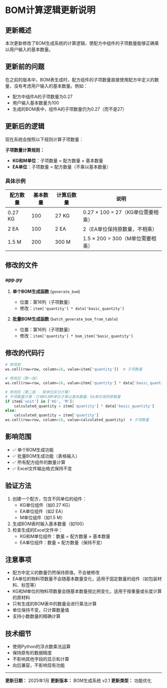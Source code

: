 # BOM计算逻辑更新说明

## 更新概述

本次更新修改了BOM生成系统的计算逻辑，使配方中组件的子项数量能够正确乘以用户输入的基本数量。

## 更新前的问题

在之前的版本中，BOM表生成时，配方组件的子项数量直接使用配方中定义的数量，没有考虑用户输入的基本数量。例如：
- 配方中组件A的子项数量为0.27
- 用户输入基本数量为100
- 生成的BOM表中，组件A的子项数量仍为0.27（而不是27）

## 更新后的逻辑

现在系统会按照以下规则计算子项数量：

**子项数量计算规则：**
- **KG和M单位**：子项数量 = 配方数量 × 基本数量
- **EA单位**：子项数量 = 配方数量（不乘以基本数量）

### 具体示例

| 配方数量 | 基本数量 | 计算后数量 | 说明 |
|---------|---------|-----------|------|
| 0.27 KG | 100 | 27 KG | 0.27 × 100 = 27（KG单位需要相乘） |
| 2 EA | 100 | 2 EA | 2（EA单位保持原数量，不相乘） |
| 1.5 M | 200 | 300 M | 1.5 × 200 = 300（M单位需要相乘） |

## 修改的文件

### app.py

1. **单个BOM生成函数** (`generate_bom`)
   - 位置：第16列（子项数量）
   - 修改：`item['quantity'] * data['basic_quantity']`

2. **批量BOM生成函数** (`batch_generate_bom_from_table`)
   - 位置：第16列（子项数量）
   - 修改：`item['quantity'] * bom_item['basic_quantity']`

## 修改的代码行

```python
# 修改前
ws.cell(row=row, column=16, value=item['quantity'])  # 子项数量

# 修改后（第一版）
ws.cell(row=row, column=16, value=item['quantity'] * data['basic_quantity'])  # 子项数量 = 配方数量 × 基本数量

# 修改后（第二版 - 按单位区分计算）
# 子项数量计算：只有KG和M单位才乘以基本数量，EA单位保持原数量
if item['unit'] in ['KG', 'M']:
    calculated_quantity = item['quantity'] * data['basic_quantity']
else:
    calculated_quantity = item['quantity']
ws.cell(row=row, column=16, value=calculated_quantity)  # 子项数量
```

## 影响范围

- ✅ 单个BOM生成功能
- ✅ 批量BOM生成功能（表格输入）
- ✅ 所有配方组件的数量计算
- ✅ Excel文件输出格式保持不变

## 验证方法

1. 创建一个配方，包含不同单位的组件：
   - KG单位组件（如0.27 KG）
   - EA单位组件（如2 EA）
   - M单位组件（如1.5 M）
2. 生成BOM表时输入基本数量（如100）
3. 检查生成的Excel文件中：
   - KG和M单位组件：数量 = 配方数量 × 基本数量
   - EA单位组件：数量 = 配方数量（保持不变）

## 注意事项

- 配方中定义的数量仍然保持原值，不会被修改
- EA单位的物料项数量不会随基本数量变化，适用于固定数量的组件（如包装材料、标签等）
- KG和M单位的物料项数量会随基本数量按比例变化，适用于按重量或长度计算的原材料
- 只有生成的BOM表中的数量会进行乘法计算
- 单位保持不变，只计算数量值
- 支持小数数量的精确计算

## 技术细节

- 使用Python的浮点数乘法运算
- 保持原有的数据精度
- 不影响其他字段的显示和计算
- 向后兼容，不影响现有功能

---

**更新日期：** 2025年1月
**更新版本：** BOM生成系统 v2.1
**更新类型：** 功能优化


